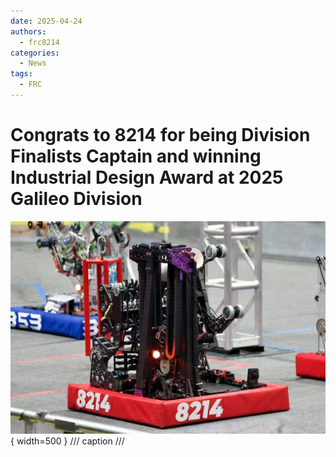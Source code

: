 ```yaml
---
date: 2025-04-24
authors:
  - frc8214
categories:
  - News
tags:
  - FRC
---
```


# Congrats to 8214 for being Division Finalists Captain and winning Industrial Design Award at 2025 Galileo Division

<!-- more -->

![](./2025-5.png){ width=500 }
/// caption
///
